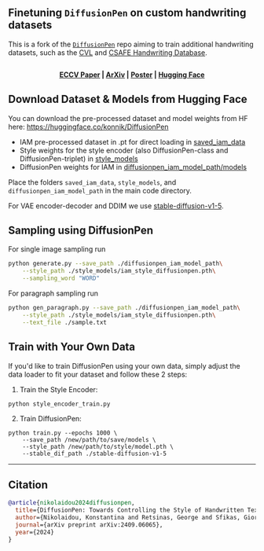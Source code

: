 ## Finetuning `DiffusionPen` on custom handwriting datasets

This is a fork of the [`DiffusionPen`][diffpen] repo aiming to train additional
handwriting datasets, such as the [CVL][cvl-hw] and [CSAFE Handwriting
Database][csafe-hw].

```

```

<p align='center'>
  <b>
    <a href="https://www.ecva.net/papers/eccv_2024/papers_ECCV/html/11492_ECCV_2024_paper.php">ECCV Paper</a>
    |
    <a href="http://www.arxiv.org/abs/2409.06065">ArXiv</a>
    |
    <a href="https://drive.google.com/file/d/1BXHPPpjD84mhdYUnnHeXCc-A-3tWhkaR/view?usp=share_link">Poster</a>
    |
    <a href="https://huggingface.co/konnik/DiffusionPen">Hugging Face</a>
  </b>
</p> 


## Download Dataset & Models from Hugging Face

You can download the pre-processed dataset and model weights from HF here: <a
href="https://huggingface.co/konnik/DiffusionPen">https://huggingface.co/konnik/DiffusionPen</a> 

- IAM pre-processed dataset in .pt for direct loading in <a href="https://huggingface.co/konnik/DiffusionPen/tree/main/saved_iam_data">saved_iam_data</a>
- Style weights for the style encoder (also DiffusionPen-class and DiffusionPen-triplet) in <a href="https://huggingface.co/konnik/DiffusionPen/tree/main/style_models">style_models</a>
- DiffusionPen weights for IAM in <a href="https://huggingface.co/konnik/DiffusionPen/tree/main/diffusionpen_iam_model_path/models">diffusionpen_iam_model_path/models</a>

Place the folders `saved_iam_data`, `style_models`, and `diffusionpen_iam_model_path` in the main code directory.

For VAE encoder-decoder and DDIM we use <a href="https://huggingface.co/stable-diffusion-v1-5/stable-diffusion-v1-5">stable-diffusion-v1-5</a>.


## Sampling using DiffusionPen

For single image sampling run
```sh
python generate.py --save_path ./diffusionpen_iam_model_path\
    --style_path ./style_models/iam_style_diffusionpen.pth\
    --sampling_word "WORD"
```

For paragraph sampling run
```sh
python gen_paragraph.py --save_path ./diffusionpen_iam_model_path\
    --style_path ./style_models/iam_style_diffusionpen.pth\
    --text_file ./sample.txt
```

## Train with Your Own Data

If you'd like to train DiffusionPen using your own data, simply adjust the data
loader to fit your dataset and follow these 2 steps:

1. Train the Style Encoder:
```
python style_encoder_train.py
```
2. Train DiffusionPen:
```
python train.py --epochs 1000 \
    --save_path /new/path/to/save/models \
    --style_path /new/path/to/style/model.pth \
    --stable_dif_path ./stable-diffusion-v1-5
```

---

## Citation

```bibtex
@article{nikolaidou2024diffusionpen,
  title={DiffusionPen: Towards Controlling the Style of Handwritten Text Generation},
  author={Nikolaidou, Konstantina and Retsinas, George and Sfikas, Giorgos and Liwicki, Marcus},
  journal={arXiv preprint arXiv:2409.06065},
  year={2024}
}
```

[cvl-hw]: https://cvl.tuwien.ac.at/research/cvl-databases/an-off-line-database-for-writer-retrieval-writer-identification-and-word-spotting/

[csafe-hw]: https://forensicstats.org/handwritingdatabase/

[diffpen]: https://github.com/koninik/DiffusionPen
